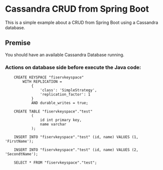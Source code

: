 # Cassandra CRUD from Spring Boot

This is a simple example about a CRUD from Spring Boot using a Cassandra database.
  

## Premise

You should have an available Cassandra Database running.

  
### Actions on database side before execute the Java code:

        CREATE KEYSPACE "fiservkeyspace"  
            WITH REPLICATION =  
                {  
                    'class': 'SimpleStrategy',  
                    'replication_factor': 1
                }  
                AND durable_writes = true;
    
        CREATE TABLE "fiservkeyspace"."test"
                (
                    id int primary key,
                    name varchar
                );
    
        INSERT INTO "fiservkeyspace"."test" (id, name) VALUES (1, 'FirstName');
        
        INSERT INTO "fiservkeyspace"."test" (id, name) VALUES (2, 'SecondtName');
        
        SELECT * FROM "fiservkeyspace"."test";


